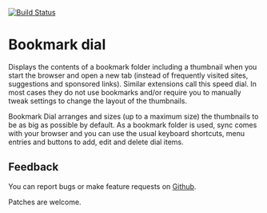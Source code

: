 [![Build Status](https://travis-ci.org/sblask/webextension-bookmark-dial.svg?branch=master)](https://travis-ci.org/sblask/webextension-bookmark-dial)

Bookmark dial
=============

Displays the contents of a bookmark folder including a thumbnail when you start
the browser and open a new tab (instead of frequently visited sites,
suggestions and sponsored links). Similar extensions call this speed dial. In
most cases they do not use bookmarks and/or require you to manually tweak
settings to change the layout of the thumbnails.

Bookmark Dial arranges and sizes (up to a maximum size) the thumbnails to be as
big as possible by default. As a bookmark folder is used, sync comes with your
browser and you can use the usual keyboard shortcuts, menu entries and buttons
to add, edit and delete dial items.

Feedback
--------

You can report bugs or make feature requests on
[Github](https://github.com/sblask/webextension-bookmark-dial).

Patches are welcome.
